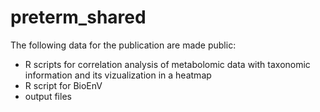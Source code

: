 # preterm_shared

The following data for the publication are made public:
- R scripts for correlation analysis of metabolomic data with taxonomic information and its vizualization in a heatmap
- R script for BioEnV
- output files
